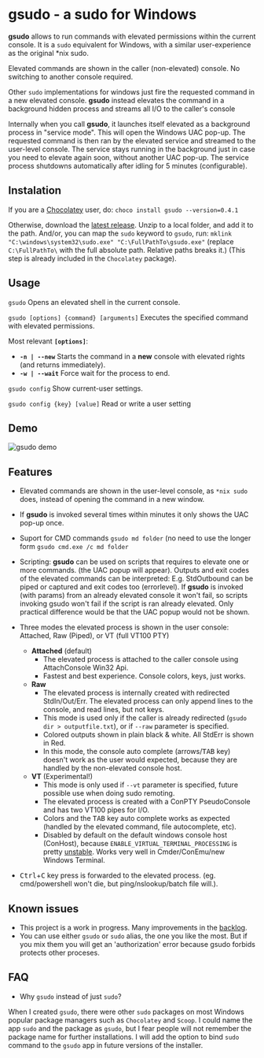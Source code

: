 # gsudo - a sudo for Windows

**gsudo** allows to run commands with elevated permissions within the current console. 
It is a `sudo` equivalent for Windows, with a similar user-experience as the original *nix sudo.

Elevated commands are shown in the caller (non-elevated) console. No switching to another console required.

Other `sudo` implementations for windows just fire the requested command in a new elevated console. **gsudo** instead elevates the command in a background hidden process and streams all I/O to the caller's console

Internally when you call **gsudo**, it launches itself elevated as a background process in "service mode". This will open the Windows UAC pop-up. The requested command is then ran by the elevated service and streamed to the user-level console. The service stays running in the background just in case you need to elevate again soon, without another UAC pop-up. The service process shutdowns automatically after idling for 5 minutes (configurable).

## Instalation

If you are a [Chocolatey](https://chocolatey.org/install) user, do: `choco install gsudo --version=0.4.1`

Otherwise, download the [latest release](https://github.com/gerardog/gsudo/releases/latest). Unzip to a local folder, and add it to the path. And/or, you can map the `sudo` keyword to `gsudo`, run:
 `mklink "C:\windows\system32\sudo.exe" "C:\FullPathTo\gsudo.exe"` 
 (replace `C:\FullPathTo\` with the full absolute path. Relative paths breaks it.) (This step is already included in the `Chocolatey` package).

## Usage

```gsudo```
Opens an elevated shell in the current console.

```gsudo [options] {command} [arguments]```
Executes the specified command with elevated permissions.

Most relevant **`[options]`**:

- **```-n | --new```**        Starts the command in a **new** console with elevated rights (and returns immediately).
- **```-w | --wait```**       Force wait for the process to end.

```gsudo config```
Show current-user settings.

```gsudo config {key} [value]```
Read or write a user setting

## Demo

![gsudo demo](demo.gif)

## Features

- Elevated commands are shown in the user-level console, as `*nix sudo` does, instead of opening the command in a new window.
- If **gsudo** is invoked several times within minutes it only shows the UAC pop-up once.
- Suport for CMD commands `gsudo md folder` (no need to use the longer form `gsudo cmd.exe /c md folder`
- Scripting: **gsudo** can be used on scripts that requires to elevate one or more commands. (the UAC popup will appear). Outputs and exit codes of the elevated commands can be interpreted: E.g. StdOutbound can be piped or captured and exit codes too (errorlevel). If **gsudo** is invoked (with params) from an already elevated console it won't fail, so scripts invoking gsudo won't fail if the script is ran already elevated. Only practical difference would be that the UAC popup would not be shown.

- Three modes the elevated process is shown in the user console: Attached, Raw (Piped), or VT (full VT100 PTY)
  - **Attached** (default)
    - The elevated process is attached to the caller console using AttachConsole Win32 Api. 
    - Fastest and best experience. Console colors, keys, just works.
  - **Raw**
    - The elevated process is internally created with redirected StdIn/Out/Err. The elevated process can only append lines to the console, and read lines, but not keys.
    - This mode is used only if the caller is already redirected (`gsudo dir > outputfile.txt`), or if `--raw` parameter is specified.
    - Colored outputs shown in plain black & white. All StdErr is shown in Red.
    - In this mode, the console auto complete (arrows/<kbd>TAB</kbd> key) doesn't work as the user would expected, because they are handled by the non-elevated console host.
  - **VT** (Experimental!)
    - This mode is only used if `--vt` parameter is specified, future possible use when doing sudo remoting.
    - The elevated process is created with a ConPTY PseudoConsole and has two VT100 pipes for I/O.
    - Colors and the <kbd>TAB</kbd> key auto complete works as expected (handled by the elevated command, file autocomplete, etc).
    - Disabled by default on the default windows console host (ConHost), because `ENABLE_VIRTUAL_TERMINAL_PROCESSING` is pretty [unstable](https://github.com/microsoft/terminal/issues/3765). Works very well in Cmder/ConEmu/new Windows Terminal.

- <kbd>Ctrl</kbd>+<kbd>C</kbd> key press is forwarded to the elevated process. (eg. cmd/powershell won't die, but ping/nslookup/batch file will.). 

## Known issues

- This project is a work in progress. Many improvements in the [backlog](backlog.md). 
- You can use either `gsudo` or `sudo` alias, the one you like the most. But if you mix them you will get an 'authorization' error because gsudo forbids protects other proceses.

## FAQ

- Why `gsudo` instead of just `sudo`? 

When I created `gsudo`, there were other `sudo` packages on most Windows popular package managers such as `Chocolatey` and `Scoop`. I could name the app `sudo` and the package as `gsudo`, but I fear people will not remember the package name for further installations. I will add the option to bind `sudo` command to the `gsudo` app in future versions of the installer.
